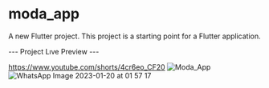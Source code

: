 # moda_app
A new Flutter project.
This project is a starting point for a Flutter application.

--- Project Lıve Preview ---

https://www.youtube.com/shorts/4cr6eo_CF20
![Moda_App](https://user-images.githubusercontent.com/104987335/213580600-24e5bda1-6089-492b-8fa8-33add5826002.jpeg)![WhatsApp Image 2023-01-20 at 01 57 17](https://user-images.githubusercontent.com/104987335/213580766-b70a283a-c630-46ab-8958-84020d862a80.jpeg)
